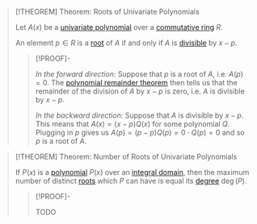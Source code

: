 >[!THEOREM] Theorem: Roots of Univariate Polynomials
>
>Let $A(x)$ be a [univariate polynomial](Univariate%20Polynomial.md) over a [commutative ring](../../Commutative%20Ring.md) $R$.
>
>An element $p \in R$ is a [root](../Roots%20of%20a%20Polynomial.md) of $A$ if and only if $A$ is [divisible](Polynomial%20Division.md) by $x - p$.
>
>>[!PROOF]-
>>
>>*In the forward direction:* Suppose that $p$ is a root of $A$, i.e. $A(p) = 0$. The [polynomial remainder theorem](Polynomial%20Remainder%20Theorem.md) then tells us that the remainder of the division of $A$ by $x-p$ is zero, i.e. $A$ is divisible by $x - p$.
>>
>>*In the backward direction:* Suppose that $A$ is divisible by $x-p$. This means that $A(x) = (x-p)Q(x)$ for some polynomial $Q$. Plugging in $p$ gives us $A(p) = (p - p)Q(p) = 0\cdot Q(p) = 0$ and so $p$ is a root of $A$.
>>
>

>[!THEOREM] Theorem: Number of Roots of Univariate Polynomials
>
>If $P(x)$ is a [polynomial](Univariate%20Polynomial.md) $P(x)$ over an [integral domain](../../Integral%20Domains/Integral%20Domain.md), then the maximum number of distinct [roots](../Roots%20of%20a%20Polynomial.md) which $P$ can have is equal its [degree](../Degree%20of%20a%20Polynomial.md) $\deg(P)$.
>
>>[!PROOF]-
>>
>>TODO
>>
>